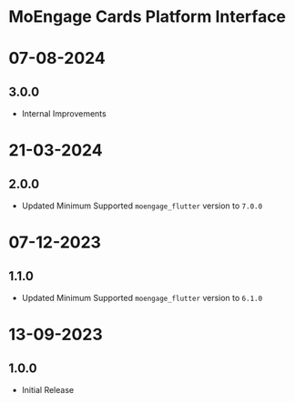 # MoEngage Cards Platform Interface

# 07-08-2024

## 3.0.0
- Internal Improvements

# 21-03-2024

## 2.0.0
- Updated Minimum Supported `moengage_flutter` version to `7.0.0`

# 07-12-2023

## 1.1.0
- Updated Minimum Supported `moengage_flutter` version to `6.1.0`

# 13-09-2023

## 1.0.0
- Initial Release